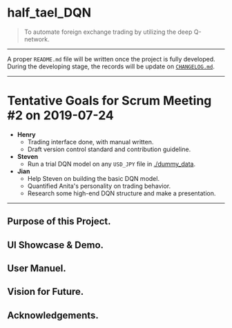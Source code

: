# half_tael_DQN
> To automate foreign exchange trading by utilizing the deep Q-network.

---
A proper `README.md` file will be written once the project is fully developed. During the developing stage, the records will be update on [`CHANGELOG.md`](https://github.com/choH/half_tael_DQN/blob/master/CHANGELOG.md).

---
# Tentative Goals for Scrum Meeting #2 on 2019-07-24

 * **Henry**
    * Trading interface done, with manual written.
    * Draft version control standard and contribution guideline.
* **Steven**
    * Run a trial DQN model on any `USD_JPY` file in [./dummy_data](https://github.com/choH/half_tael_DQN/tree/master/arena_data).
* **Jian**
    * Help Steven on building the basic DQN model.
    * Quantified Anita's personality on trading behavior.
    * Research some high-end DQN structure and make a presentation.

---
## Purpose of this Project.

## UI Showcase & Demo.

## User Manuel.

## Vision for Future.

## Acknowledgements.

